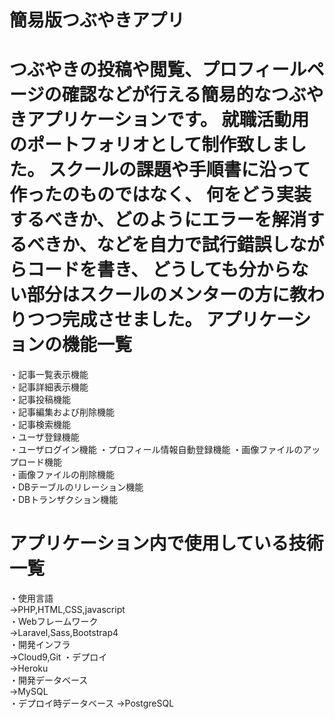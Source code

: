 簡易版つぶやきアプリ
==================
つぶやきの投稿や閲覧、プロフィールページの確認などが行える簡易的なつぶやきアプリケーションです。
就職活動用のポートフォリオとして制作致しました。
スクールの課題や手順書に沿って作ったのものではなく、
何をどう実装するべきか、どのようにエラーを解消するべきか、などを自力で試行錯誤しながらコードを書き、
どうしても分からない部分はスクールのメンターの方に教わりつつ完成させました。
アプリケーションの機能一覧
====
・記事一覧表示機能  
・記事詳細表示機能  
・記事投稿機能  
・記事編集および削除機能  
・記事検索機能  
・ユーザ登録機能  
・ユーザログイン機能
・プロフィール情報自動登録機能
・画像ファイルのアップロード機能  
・画像ファイルの削除機能  
・DBテーブルのリレーション機能  
・DBトランザクション機能  

アプリケーション内で使用している技術一覧
====
・使用言語  
→PHP,HTML,CSS,javascript  
・Webフレームワーク  
→Laravel,Sass,Bootstrap4  
・開発インフラ  
→Cloud9,Git 
・デプロイ  
→Heroku  
・開発データベース  
→MySQL  
・デプロイ時データベース
→PostgreSQL
